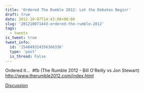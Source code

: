 ```yaml
---
title: 'Ordered The Rumble 2012: Let the Debates Begin!'
draft: true
date: 2012-10-07T14:43:08+00:00
slug: '201210071443-ordered-the-rumble-2012'
tags:
  - tweets
is_tweet: true
tweet_info:
  id: '254849324356366336'
  type: 'post'
  is_thread: False
---
```




Ordered it...  #fb (The Rumble 2012 - Bill O'Reilly vs Jon Stewart) <http://www.therumble2012.com/index.html>

[Discussion](https://x.com/sytelus/status/254849324356366336)
